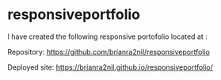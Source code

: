 # responsiveportfolio

I have created the following responsive portofolio located at :

Repository:
https://github.com/brianra2nil/responsiveportfolio

Deployed site:
https://brianra2nil.github.io/responsiveportfolio/